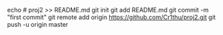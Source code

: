 echo # proj2 >> README.md
git init
git add README.md
git commit -m "first commit"
git remote add origin https://github.com/Cr1thu/proj2.git
git push -u origin master
